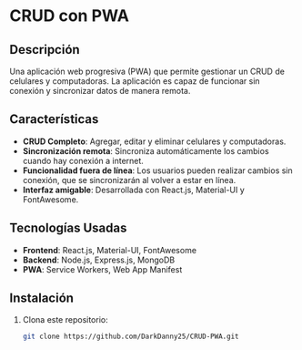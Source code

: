 # CRUD con PWA

## Descripción
Una aplicación web progresiva (PWA) que permite gestionar un CRUD de celulares y computadoras. La aplicación es capaz de funcionar sin conexión y sincronizar datos de manera remota.

## Características
- **CRUD Completo**: Agregar, editar y eliminar celulares y computadoras.
- **Sincronización remota**: Sincroniza automáticamente los cambios cuando hay conexión a internet.
- **Funcionalidad fuera de línea**: Los usuarios pueden realizar cambios sin conexión, que se sincronizarán al volver a estar en línea.
- **Interfaz amigable**: Desarrollada con React.js, Material-UI y FontAwesome.

## Tecnologías Usadas
- **Frontend**: React.js, Material-UI, FontAwesome
- **Backend**: Node.js, Express.js, MongoDB
- **PWA**: Service Workers, Web App Manifest

## Instalación
1. Clona este repositorio:
   ```bash
   git clone https://github.com/DarkDanny25/CRUD-PWA.git
